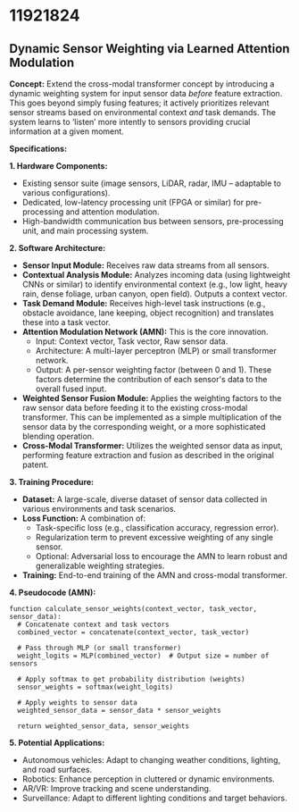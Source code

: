 # 11921824

## Dynamic Sensor Weighting via Learned Attention Modulation

**Concept:** Extend the cross-modal transformer concept by introducing a dynamic weighting system for input sensor data *before* feature extraction. This goes beyond simply fusing features; it actively prioritizes relevant sensor streams based on environmental context *and* task demands.  The system learns to ‘listen’ more intently to sensors providing crucial information at a given moment.

**Specifications:**

**1. Hardware Components:**

*   Existing sensor suite (image sensors, LiDAR, radar, IMU – adaptable to various configurations).
*   Dedicated, low-latency processing unit (FPGA or similar) for pre-processing and attention modulation.
*   High-bandwidth communication bus between sensors, pre-processing unit, and main processing system.

**2. Software Architecture:**

*   **Sensor Input Module:** Receives raw data streams from all sensors.
*   **Contextual Analysis Module:** Analyzes incoming data (using lightweight CNNs or similar) to identify environmental context (e.g., low light, heavy rain, dense foliage, urban canyon, open field).  Outputs a context vector.
*   **Task Demand Module:**  Receives high-level task instructions (e.g., obstacle avoidance, lane keeping, object recognition) and translates these into a task vector.
*   **Attention Modulation Network (AMN):** This is the core innovation.
    *   Input: Context vector, Task vector, Raw sensor data.
    *   Architecture:  A multi-layer perceptron (MLP) or small transformer network.
    *   Output: A per-sensor weighting factor (between 0 and 1).  These factors determine the contribution of each sensor's data to the overall fused input.
*   **Weighted Sensor Fusion Module:** Applies the weighting factors to the raw sensor data before feeding it to the existing cross-modal transformer.  This can be implemented as a simple multiplication of the sensor data by the corresponding weight, or a more sophisticated blending operation.
*   **Cross-Modal Transformer:**  Utilizes the weighted sensor data as input, performing feature extraction and fusion as described in the original patent.

**3. Training Procedure:**

*   **Dataset:** A large-scale, diverse dataset of sensor data collected in various environments and task scenarios.
*   **Loss Function:** A combination of:
    *   Task-specific loss (e.g., classification accuracy, regression error).
    *   Regularization term to prevent excessive weighting of any single sensor.
    *   Optional: Adversarial loss to encourage the AMN to learn robust and generalizable weighting strategies.
*   **Training:** End-to-end training of the AMN and cross-modal transformer.

**4. Pseudocode (AMN):**

```
function calculate_sensor_weights(context_vector, task_vector, sensor_data):
  # Concatenate context and task vectors
  combined_vector = concatenate(context_vector, task_vector)

  # Pass through MLP (or small transformer)
  weight_logits = MLP(combined_vector)  # Output size = number of sensors

  # Apply softmax to get probability distribution (weights)
  sensor_weights = softmax(weight_logits)

  # Apply weights to sensor data
  weighted_sensor_data = sensor_data * sensor_weights

  return weighted_sensor_data, sensor_weights
```

**5. Potential Applications:**

*   Autonomous vehicles: Adapt to changing weather conditions, lighting, and road surfaces.
*   Robotics: Enhance perception in cluttered or dynamic environments.
*   AR/VR: Improve tracking and scene understanding.
*   Surveillance: Adapt to different lighting conditions and target behaviors.